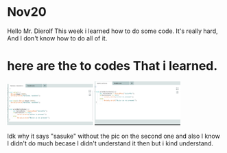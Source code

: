 # Nov20
Hello Mr. Dierolf This week i learned how to do some code.
It's really hard, And I don't know how to do all of it.

# here are the to codes That i learned.
<img src="images/Naruto.png" alt="Nauto" width="200">



<img src="images/Sasuke.png" alt="Sasuke" width="200">

Idk why it says "sasuke" without the pic on the second one and also I know I didn't do much becase I didn't understand it then but i kind understand.
